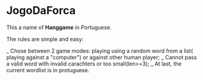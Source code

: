 # JogoDaForca
This a name of **Hanggame** in Portuguese.

The rules are simple and easy:

 _ Chose between 2 game modes: playing using a random word from a list( playing against a "computer") or against other human player;
 _ Cannot pass a valid word with invalid carachters or too small(len>=3);
 _ At last, the current wordlist is in protuguese.
 
